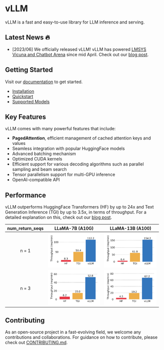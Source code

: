 # vLLM

vLLM is a fast and easy-to-use library for LLM inference and serving.

## Latest News 🔥

- [2023/06] We officially released vLLM! vLLM has powered [LMSYS Vicuna and Chatbot Arena](https://chat.lmsys.org) since mid April. Check out our [blog post]().

## Getting Started

Visit our [documentation](https://llm-serving-cacheflow.readthedocs-hosted.com/_/sharing/Cyo52MQgyoAWRQ79XA4iA2k8euwzzmjY?next=/en/latest/) to get started.
- [Installation](https://llm-serving-cacheflow.readthedocs-hosted.com/_/sharing/Cyo52MQgyoAWRQ79XA4iA2k8euwzzmjY?next=/en/latest/getting_started/installation.html)
- [Quickstart](https://llm-serving-cacheflow.readthedocs-hosted.com/_/sharing/Cyo52MQgyoAWRQ79XA4iA2k8euwzzmjY?next=/en/latest/getting_started/quickstart.html)
- [Supported Models](https://llm-serving-cacheflow.readthedocs-hosted.com/_/sharing/Cyo52MQgyoAWRQ79XA4iA2k8euwzzmjY?next=/en/latest/models/supported_models.html)

## Key Features

vLLM comes with many powerful features that include:

- **PagedAttention**, efficient management of cached attention keys and values
- Seamless integration with popular HuggingFace models
- Advanced batching mechanism
- Optimized CUDA kernels
- Efficient support for various decoding algorithms such as parallel sampling and beam search
- Tensor parallelism support for multi-GPU inference
- OpenAI-compatible API

## Performance

vLLM outperforms HuggingFace Transformers (HF) by up to 24x and Text Generation Inference (TGI) by up to 3.5x, in terms of throughput.
For a detailed explanation on this, check out our [blog post]().

| num_return_seqs | LLaMA-7B (A10G) | LLaMA-13B (A100) |
| :-------: | :------: | :----: |
| n = 1 | ![](./assets/figures/perf_a10g_n1.png) | ![](./assets/figures/perf_a100_n1.png) |
| n = 3 | ![](./assets/figures/perf_a10g_n3.png) | ![](./assets/figures/perf_a100_n3.png) |


## Contributing

As an open-source project in a fast-evolving field, we welcome any contributions and collaborations.
For guidance on how to contribute, please check out [CONTRIBUTING.md](./CONTRIBUTING.md).
